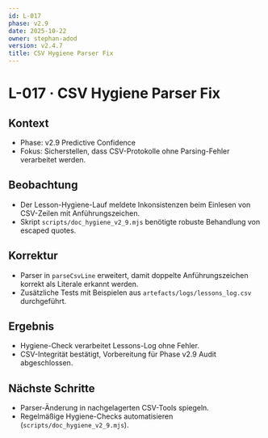 ```yaml
---
id: L-017
phase: v2.9
date: 2025-10-22
owner: stephan-adod
version: v2.4.7
title: CSV Hygiene Parser Fix
---
```


# L-017 · CSV Hygiene Parser Fix

## Kontext
- Phase: v2.9 Predictive Confidence
- Fokus: Sicherstellen, dass CSV-Protokolle ohne Parsing-Fehler verarbeitet werden.

## Beobachtung
- Der Lesson-Hygiene-Lauf meldete Inkonsistenzen beim Einlesen von CSV-Zeilen mit Anführungszeichen.
- Skript `scripts/doc_hygiene_v2_9.mjs` benötigte robuste Behandlung von escaped quotes.

## Korrektur
- Parser in `parseCsvLine` erweitert, damit doppelte Anführungszeichen korrekt als Literale erkannt werden.
- Zusätzliche Tests mit Beispielen aus `artefacts/logs/lessons_log.csv` durchgeführt.

## Ergebnis
- Hygiene-Check verarbeitet Lessons-Log ohne Fehler.
- CSV-Integrität bestätigt, Vorbereitung für Phase v2.9 Audit abgeschlossen.

## Nächste Schritte
- Parser-Änderung in nachgelagerten CSV-Tools spiegeln.
- Regelmäßige Hygiene-Checks automatisieren (`scripts/doc_hygiene_v2_9.mjs`).
